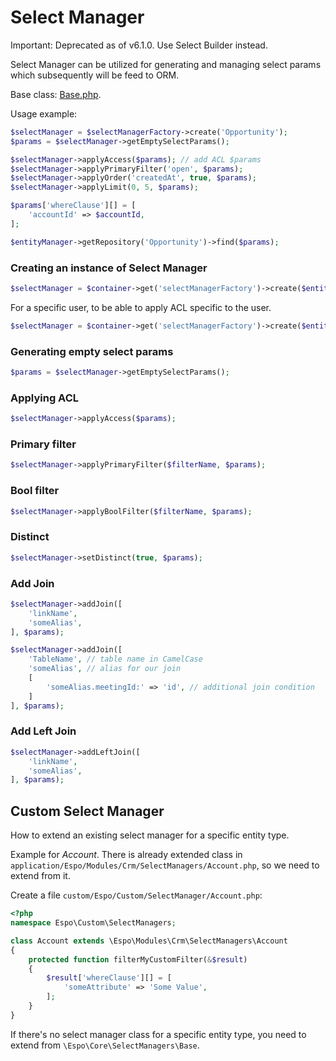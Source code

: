 # Select Manager

Important: Deprecated as of v6.1.0. Use Select Builder instead.

Select Manager can be utilized for generating and managing select params which subsequently will be feed to ORM.

Base class: [Base.php](https://github.com/espocrm/espocrm/blob/stable/application/Espo/Core/SelectManagers/Base.php).

Usage example:

```php
$selectManager = $selectManagerFactory->create('Opportunity');
$params = $selectManager->getEmptySelectParams();

$selectManager->applyAccess($params); // add ACL $params
$selectManager->applyPrimaryFilter('open', $params);
$selectManager->applyOrder('createdAt', true, $params);
$selectManager->applyLimit(0, 5, $params);

$params['whereClause'][] = [
    'accountId' => $accountId,
];

$entityManager->getRepository('Opportunity')->find($params);
```

### Creating an instance of Select Manager

```php
$selectManager = $container->get('selectManagerFactory')->create($entityType);
```

For a specific user, to be able to apply ACL specific to the user.

```php
$selectManager = $container->get('selectManagerFactory')->create($entityType, $user);
```

### Generating empty select params

```php
$params = $selectManager->getEmptySelectParams();
```

### Applying ACL

```php
$selectManager->applyAccess($params);
```

### Primary filter

```php
$selectManager->applyPrimaryFilter($filterName, $params);
```

### Bool filter

```php
$selectManager->applyBoolFilter($filterName, $params);
```

### Distinct

```php
$selectManager->setDistinct(true, $params);
```

### Add Join

```php
$selectManager->addJoin([
    'linkName',
    'someAlias',
], $params);
```

```php
$selectManager->addJoin([
    'TableName', // table name in CamelCase
    'someAlias', // alias for our join
    [
        'someAlias.meetingId:' => 'id', // additional join condition
    ]
], $params);
```

### Add Left Join


```php
$selectManager->addLeftJoin([
    'linkName',
    'someAlias',
], $params);
```

## Custom Select Manager

How to extend an existing select manager for a specific entity type.

Example for *Account*. There is already extended class in `application/Espo/Modules/Crm/SelectManagers/Account.php`, so we need to extend from it.

Create a file `custom/Espo/Custom/SelectManager/Account.php`:

```php
<?php
namespace Espo\Custom\SelectManagers;

class Account extends \Espo\Modules\Crm\SelectManagers\Account
{
    protected function filterMyCustomFilter(&$result)
    {
        $result['whereClause'][] = [
            'someAttribute' => 'Some Value',
        ];
    }
}
```

If there's no select manager class for a specific entity type, you need to extend from `\Espo\Core\SelectManagers\Base`.

